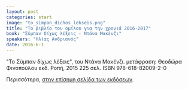 ```yaml
---
layout: post
categories: start
image: "to_simpan_dichos_lekseis.png"
title: "Το βιβλίο του ομίλου για την χρονιά 2016-2017"
book: "Σύμπαν δίχως λέξεις - Ντάνα Μακένζι"
speakers: "Ηλίας Ανδριανός"
date: 2016-6-1
---
```


"Το Σύμπαν δίχως λέξεις", του Ντάνα Μακένζι.
μετάφραση: Θεοδώρα Φινοπούλου
εκδ. Ροπή, 2015
225 σελ.
ISBN 978-618-82009-2-0

Περισσότερα, [στην επίσημη σελίδα των εκδόσεων](http://www.ropipublications.com/universe_in_zero_words_gr/).
